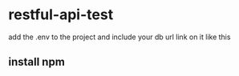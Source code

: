 # restful-api-test

add the .env to the project and include your db url link on it 
like this 

## install npm 

